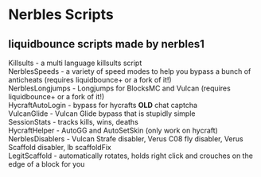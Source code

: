 # Nerbles Scripts

## liquidbounce scripts made by nerbles1

Killsults - a multi language killsults script  
NerblesSpeeds - a variety of speed modes to help you bypass a bunch of anticheats (requires liquidbounce+ or a fork of it!)  
NerblesLongjumps - Longjumps for BlocksMC and Vulcan (requires liquidbounce+ or a fork of it!)  
HycraftAutoLogin - bypass for hycrafts **OLD** chat captcha  
VulcanGlide - Vulcan Glide bypass that is stupidly simple  
SessionStats - tracks kills, wins, deaths  
HycraftHelper - AutoGG and AutoSetSkin (only work on hycraft)  
NerblesDisablers - Vulcan Strafe disabler, Verus C08 fly disabler, Verus Scaffold disabler, lb scaffoldFix  
LegitScaffold - automatically rotates, holds right click and crouches on the edge of a block for you
